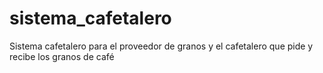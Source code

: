 # sistema_cafetalero
Sistema cafetalero para el proveedor de granos y el cafetalero que pide y recibe los granos de café

